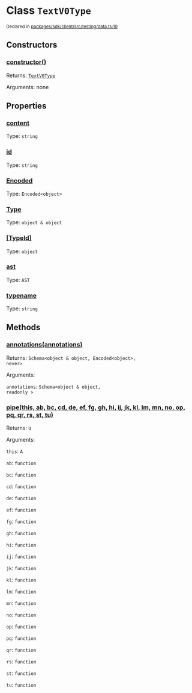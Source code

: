# Class `TextV0Type`
<sub>Declared in [packages/sdk/client/src/testing/data.ts:10](https://github.com/dxos/dxos/blob/5edae0c63/packages/sdk/client/src/testing/data.ts#L10)</sub>




## Constructors
### [constructor()]()




Returns: <code>[TextV0Type](/api/@dxos/client/classes/TextV0Type)</code>

Arguments: none





## Properties
### [content](https://github.com/dxos/dxos/blob/5edae0c63/packages/sdk/client/src/testing/data.ts#L11)
Type: <code>string</code>



### [id]()
Type: <code>string</code>



### [Encoded]()
Type: <code>Encoded&lt;object&gt;</code>



### [Type]()
Type: <code>object & object</code>



### [[TypeId]]()
Type: <code>object</code>



### [ast]()
Type: <code>AST</code>



### [typename]()
Type: <code>string</code>




## Methods
### [annotations(annotations)]()




Returns: <code>Schema&lt;object & object, Encoded&lt;object&gt;, never&gt;</code>

Arguments: 

`annotations`: <code>Schema&lt;object & object, readonly &gt;</code>


### [pipe(this, ab, bc, cd, de, ef, fg, gh, hi, ij, jk, kl, lm, mn, no, op, pq, qr, rs, st, tu)]()




Returns: <code>U</code>

Arguments: 

`this`: <code>A</code>

`ab`: <code>function</code>

`bc`: <code>function</code>

`cd`: <code>function</code>

`de`: <code>function</code>

`ef`: <code>function</code>

`fg`: <code>function</code>

`gh`: <code>function</code>

`hi`: <code>function</code>

`ij`: <code>function</code>

`jk`: <code>function</code>

`kl`: <code>function</code>

`lm`: <code>function</code>

`mn`: <code>function</code>

`no`: <code>function</code>

`op`: <code>function</code>

`pq`: <code>function</code>

`qr`: <code>function</code>

`rs`: <code>function</code>

`st`: <code>function</code>

`tu`: <code>function</code>



